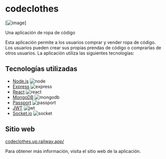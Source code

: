 # codeclothes
[![image](https://github.com/fermuzadev/codeclothes/assets/104037681/b2a3bcae-d9ac-4aed-b4c2-29b3ed43755e)]

Una aplicación de ropa de código

Esta aplicación permite a los usuarios comprar y vender ropa de código. Los usuarios pueden crear sus propias prendas de código o comprarlas de otros usuarios. La aplicación utiliza las siguientes tecnologías:

## Tecnologías utilizadas

* [Node.js](https://nodejs.org/en/)
![node](https://github.com/fermuzadev/codeclothes/assets/104037681/4f4a408a-679e-408d-9a82-bb542ec98fc6)
* [Express](https://expressjs.com/)
![express](https://github.com/fermuzadev/codeclothes/assets/104037681/afe658e6-ec07-4cec-b3b5-1ff172a197cb)
* [React](https://reactjs.org/)
![react](https://github.com/fermuzadev/codeclothes/assets/104037681/8153b4cb-b6e6-441c-912f-4e15f5e354a5)
* [MongoDB](https://www.mongodb.com/)
![mongodb](https://github.com/fermuzadev/codeclothes/assets/104037681/c314d142-de79-46e8-bb1e-b60b72021c43)
* [Passport](https://www.passportjs.org/)
![passport](https://github.com/fermuzadev/codeclothes/assets/104037681/c8aed10d-a000-43a4-b9f2-004c437a99c3)
* [JWT](https://jwt.io/)
![jwt](https://github.com/fermuzadev/codeclothes/assets/104037681/df08ee24-8865-4b21-9893-2070058c060b)
* [Socket.io](https://socket.io/)
![socket](https://github.com/fermuzadev/codeclothes/assets/104037681/69b0636d-2874-4e3f-b0f0-c6fe925c896f)

## Sitio web

[codeclothes.up.railway.app/](https://codeclothes.up.railway.app/)

Para obtener más información, visita el sitio web de la aplicación.
